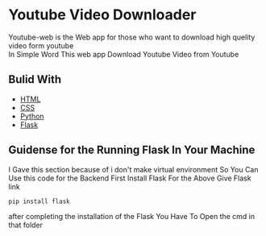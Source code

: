 # Youtube Video Downloader
Youtube-web is the Web app for those who want to download high quelity video form youtube<br/>
In Simple Word This web app Download Youtube Video from Youtube<br/>

## Bulid With
* [HTML](https://developer.mozilla.org/en-US/docs/Web/HTML)
* [CSS](https://developer.mozilla.org/en-US/docs/Web/CSS)
* [Python](https://www.python.org/)
* [Flask](https://flask.palletsprojects.com/en/2.1.x/)


## Guidense for the Running Flask In Your Machine
I Gave this section because of i don't make virtual environment So You Can Use this code for the Backend
First Install Flask For the Above Give Flask link<br/>
```python
pip install flask
```
after completing the installation of the Flask
You Have To Open the cmd in that folder
